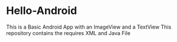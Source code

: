 # Hello-Android
This is a Basic Android App with an ImageView and a TextView
This repository contains the requires XML and Java File
